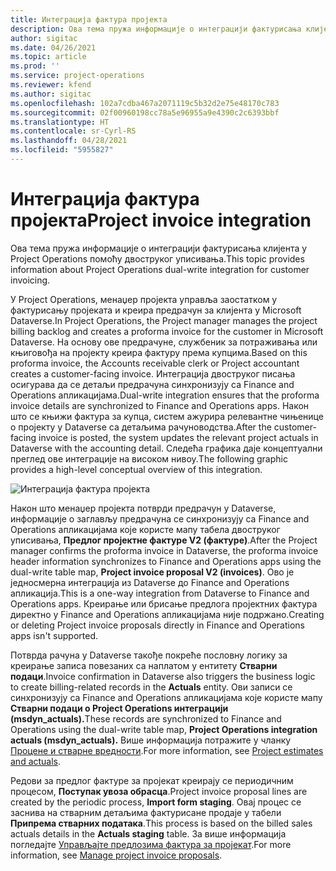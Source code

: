 ```yaml
---
title: Интеграција фактура пројекта
description: Ова тема пружа информације о интеграцији фактурисања клијента у Project Operations помоћу двоструког уписивања.
author: sigitac
ms.date: 04/26/2021
ms.topic: article
ms.prod: ''
ms.service: project-operations
ms.reviewer: kfend
ms.author: sigitac
ms.openlocfilehash: 102a7cdba467a2071119c5b32d2e75e48170c783
ms.sourcegitcommit: 02f00960198cc78a5e96955a9e4390c2c6393bbf
ms.translationtype: HT
ms.contentlocale: sr-Cyrl-RS
ms.lasthandoff: 04/28/2021
ms.locfileid: "5955827"
---
```

# <a name="project-invoice-integration"></a><span data-ttu-id="2a30e-103">Интеграција фактура пројекта</span><span class="sxs-lookup"><span data-stu-id="2a30e-103">Project invoice integration</span></span>

<span data-ttu-id="2a30e-104">Ова тема пружа информације о интеграцији фактурисања клијента у Project Operations помоћу двоструког уписивања.</span><span class="sxs-lookup"><span data-stu-id="2a30e-104">This topic provides information about Project Operations dual-write integration for customer invoicing.</span></span>

<span data-ttu-id="2a30e-105">У Project Operations, менаџер пројекта управља заостатком у фактурисању пројеката и креира предрачун за клијента у Microsoft Dataverse.</span><span class="sxs-lookup"><span data-stu-id="2a30e-105">In Project Operations, the Project manager manages the project billing backlog and creates a proforma invoice for the customer in Microsoft Dataverse.</span></span> <span data-ttu-id="2a30e-106">На основу ове предрачуне, службеник за потраживања или књиговођа на пројекту креира фактуру према купцима.</span><span class="sxs-lookup"><span data-stu-id="2a30e-106">Based on this proforma invoice, the Accounts receivable clerk or Project accountant creates a customer-facing invoice.</span></span> <span data-ttu-id="2a30e-107">Интеграција двоструког писања осигурава да се детаљи предрачуна синхронизују са Finance and Operations апликацијама.</span><span class="sxs-lookup"><span data-stu-id="2a30e-107">Dual-write integration ensures that the proforma invoice details are synchronized to Finance and Operations apps.</span></span> <span data-ttu-id="2a30e-108">Након што се књижи фактура за купца, систем ажурира релевантне чињенице о пројекту у Dataverse са детаљима рачуноводства.</span><span class="sxs-lookup"><span data-stu-id="2a30e-108">After the customer-facing invoice is posted, the system updates the relevant project actuals in Dataverse with the accounting detail.</span></span> <span data-ttu-id="2a30e-109">Следећа графика даје концептуални преглед ове интеграције на високом нивоу.</span><span class="sxs-lookup"><span data-stu-id="2a30e-109">The following graphic provides a high-level conceptual overview of this integration.</span></span>

   ![Интеграција фактура пројекта](./media/DW5Invoicing.png)

<span data-ttu-id="2a30e-111">Након што менаџер пројекта потврди предрачун у Dataverse, информације о заглављу предрачуна се синхронизују са Finance and Operations апликацијама које користе мапу табела двоструког уписивања, **Предлог пројектне фактуре V2 (фактуре)**.</span><span class="sxs-lookup"><span data-stu-id="2a30e-111">After the Project manager confirms the proforma invoice in Dataverse, the proforma invoice header information synchronizes to Finance and Operations apps using the dual-write table map, **Project invoice proposal V2 (invoices)**.</span></span> <span data-ttu-id="2a30e-112">Ово је једносмерна интеграција из Dataverse до Finance and Operations апликација.</span><span class="sxs-lookup"><span data-stu-id="2a30e-112">This is a one-way integration from Dataverse to Finance and Operations apps.</span></span> <span data-ttu-id="2a30e-113">Креирање или брисање предлога пројектних фактура директно у Finance and Operations апликацијама није подржано.</span><span class="sxs-lookup"><span data-stu-id="2a30e-113">Creating or deleting Project invoice proposals directly in Finance and Operations apps isn't supported.</span></span>

<span data-ttu-id="2a30e-114">Потврда рачуна у Dataverse такође покреће пословну логику за креирање записа повезаних са наплатом у ентитету **Стварни подаци**.</span><span class="sxs-lookup"><span data-stu-id="2a30e-114">Invoice confirmation in Dataverse also triggers the business logic to create billing-related records in the **Actuals** entity.</span></span> <span data-ttu-id="2a30e-115">Ови записи се синхронизују са Finance and Operations апликацијама које користе мапу **Стварни подаци о Project Operations интеграцији (msdyn\_actuals).**</span><span class="sxs-lookup"><span data-stu-id="2a30e-115">These records are synchronized to Finance and Operations using the dual-write table map, **Project Operations integration actuals (msdyn\_actuals).**</span></span> <span data-ttu-id="2a30e-116">Више информација потражите у чланку [Процене и стварне вредности](resource-dual-write-estimates-actuals.md).</span><span class="sxs-lookup"><span data-stu-id="2a30e-116">For more information, see [Project estimates and actuals](resource-dual-write-estimates-actuals.md).</span></span> 

<span data-ttu-id="2a30e-117">Редови за предлог фактуре за пројекат креирају се периодичним процесом, **Поступак увоза обрасца**.</span><span class="sxs-lookup"><span data-stu-id="2a30e-117">Project invoice proposal lines are created by the periodic process, **Import form staging**.</span></span> <span data-ttu-id="2a30e-118">Овај процес се заснива на стварним детаљима фактурисане продаје у табели **Припрема стварних података**.</span><span class="sxs-lookup"><span data-stu-id="2a30e-118">This process is based on the billed sales actuals details in the **Actuals staging** table.</span></span> <span data-ttu-id="2a30e-119">За више информација погледајте [Управљајте предлозима фактура за пројекат](../invoicing/format-update-project-invoice-proposals.md#create-project-invoice-proposals).</span><span class="sxs-lookup"><span data-stu-id="2a30e-119">For more information, see [Manage project invoice proposals](../invoicing/format-update-project-invoice-proposals.md#create-project-invoice-proposals).</span></span> 
